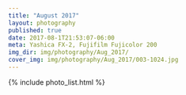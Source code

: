 ```yaml
---
title: "August 2017"
layout: photography
published: true
date: 2017-08-1T21:53:07-06:00
meta: Yashica FX-2, Fujifilm Fujicolor 200
img_dir: img/photography/Aug_2017/
cover_img: img/photography/Aug_2017/003-1024.jpg
---
```


{% include photo_list.html %}
